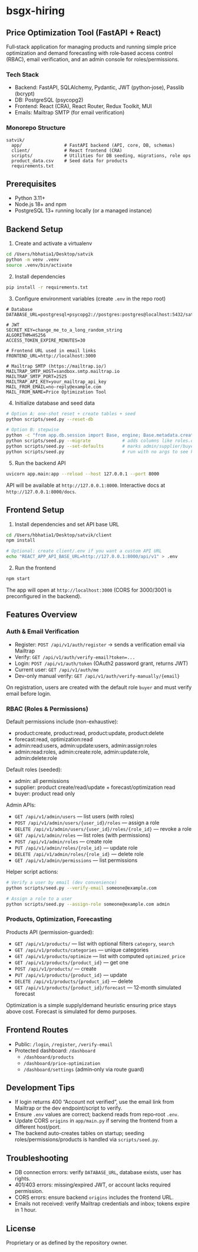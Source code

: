 # bsgx-hiring
## Price Optimization Tool (FastAPI + React)

Full‑stack application for managing products and running simple price optimization and demand forecasting with role‑based access control (RBAC), email verification, and an admin console for roles/permissions.

### Tech Stack
- Backend: FastAPI, SQLAlchemy, Pydantic, JWT (python‑jose), Passlib (bcrypt)
- DB: PostgreSQL (psycopg2)
- Frontend: React (CRA), React Router, Redux Toolkit, MUI
- Emails: Mailtrap SMTP (for email verification)

### Monorepo Structure
```
satvik/
  app/                # FastAPI backend (API, core, DB, schemas)
  client/             # React frontend (CRA)
  scripts/            # Utilities for DB seeding, migrations, role ops
  product_data.csv    # Seed data for products
  requirements.txt
```

## Prerequisites
- Python 3.11+
- Node.js 18+ and npm
- PostgreSQL 13+ running locally (or a managed instance)

## Backend Setup
1) Create and activate a virtualenv
```bash
cd /Users/hbhatia1/Desktop/satvik
python -m venv .venv
source .venv/bin/activate
```

2) Install dependencies
```bash
pip install -r requirements.txt
```

3) Configure environment variables (create `.env` in the repo root)
```env
# Database
DATABASE_URL=postgresql+psycopg2://postgres:postgres@localhost:5432/satvik

# JWT
SECRET_KEY=change_me_to_a_long_random_string
ALGORITHM=HS256
ACCESS_TOKEN_EXPIRE_MINUTES=30

# Frontend URL used in email links
FRONTEND_URL=http://localhost:3000

# Mailtrap SMTP (https://mailtrap.io/)
MAILTRAP_SMTP_HOST=sandbox.smtp.mailtrap.io
MAILTRAP_SMTP_PORT=2525
MAILTRAP_API_KEY=your_mailtrap_api_key
MAIL_FROM_EMAIL=no-reply@example.com
MAIL_FROM_NAME=Price Optimization Tool
```

4) Initialize database and seed data
```bash
# Option A: one-shot reset + create tables + seed
python scripts/seed.py --reset-db

# Option B: stepwise
python -c "from app.db.session import Base, engine; Base.metadata.create_all(bind=engine)"
python scripts/seed.py --migrate            # adds columns like roles.default_role if missing
python scripts/seed.py --set-defaults       # marks admin/supplier/buyer as default roles
python scripts/seed.py                      # run with no args to see help
```

5) Run the backend API
```bash
uvicorn app.main:app --reload --host 127.0.0.1 --port 8000
```

API will be available at `http://127.0.0.1:8000`. Interactive docs at `http://127.0.0.1:8000/docs`.

## Frontend Setup
1) Install dependencies and set API base URL
```bash
cd /Users/hbhatia1/Desktop/satvik/client
npm install

# Optional: create client/.env if you want a custom API URL
echo "REACT_APP_API_BASE_URL=http://127.0.0.1:8000/api/v1" > .env
```

2) Run the frontend
```bash
npm start
```

The app will open at `http://localhost:3000` (CORS for 3000/3001 is preconfigured in the backend).

## Features Overview
### Auth & Email Verification
- Register: `POST /api/v1/auth/register` → sends a verification email via Mailtrap
- Verify: `GET /api/v1/auth/verify-email?token=...`
- Login: `POST /api/v1/auth/token` (OAuth2 password grant, returns JWT)
- Current user: `GET /api/v1/auth/me`
- Dev-only manual verify: `GET /api/v1/auth/verify-manually/{email}`

On registration, users are created with the default role `buyer` and must verify email before login.

### RBAC (Roles & Permissions)
Default permissions include (non-exhaustive):
- product:create, product:read, product:update, product:delete
- forecast:read, optimization:read
- admin:read:users, admin:update:users, admin:assign:roles
- admin:read:roles, admin:create:role, admin:update:role, admin:delete:role

Default roles (seeded):
- admin: all permissions
- supplier: product create/read/update + forecast/optimization read
- buyer: product read only

Admin APIs:
- `GET /api/v1/admin/users` — list users (with roles)
- `POST /api/v1/admin/users/{user_id}/roles` — assign a role
- `DELETE /api/v1/admin/users/{user_id}/roles/{role_id}` — revoke a role
- `GET /api/v1/admin/roles` — list roles (with permissions)
- `POST /api/v1/admin/roles` — create role
- `PUT /api/v1/admin/roles/{role_id}` — update role
- `DELETE /api/v1/admin/roles/{role_id}` — delete role
- `GET /api/v1/admin/permissions` — list permissions

Helper script actions:
```bash
# Verify a user by email (dev convenience)
python scripts/seed.py --verify-email someone@example.com

# Assign a role to a user
python scripts/seed.py --assign-role someone@example.com admin
```

### Products, Optimization, Forecasting
Products API (permission-guarded):
- `GET /api/v1/products/` — list with optional filters `category`, `search`
- `GET /api/v1/products/categories` — unique categories
- `GET /api/v1/products/optimize` — list with computed `optimized_price`
- `GET /api/v1/products/{product_id}` — get one
- `POST /api/v1/products/` — create
- `PUT /api/v1/products/{product_id}` — update
- `DELETE /api/v1/products/{product_id}` — delete
- `GET /api/v1/products/{product_id}/forecast` — 12‑month simulated forecast

Optimization is a simple supply/demand heuristic ensuring price stays above cost. Forecast is simulated for demo purposes.

## Frontend Routes
- Public: `/login`, `/register`, `/verify-email`
- Protected dashboard: `/dashboard`
  - `/dashboard/products`
  - `/dashboard/price-optimization`
  - `/dashboard/settings` (admin‑only via route guard)

## Development Tips
- If login returns 400 “Account not verified”, use the email link from Mailtrap or the dev endpoint/script to verify.
- Ensure `.env` values are correct; backend reads from repo‑root `.env`.
- Update CORS `origins` in `app/main.py` if serving the frontend from a different host/port.
- The backend auto-creates tables on startup; seeding roles/permissions/products is handled via `scripts/seed.py`.

## Troubleshooting
- DB connection errors: verify `DATABASE_URL`, database exists, user has rights.
- 401/403 errors: missing/expired JWT, or account lacks required permission.
- CORS errors: ensure backend `origins` includes the frontend URL.
- Emails not received: verify Mailtrap credentials and inbox; tokens expire in 1 hour.

## License
Proprietary or as defined by the repository owner.


